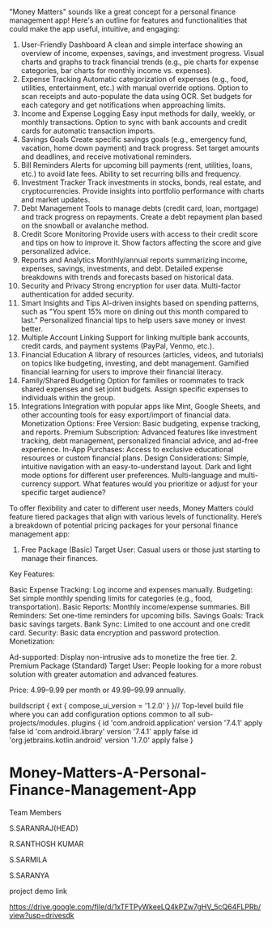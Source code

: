 
"Money Matters" sounds like a great concept for a personal finance management app! Here's an outline for features and functionalities that could make the app useful, intuitive, and engaging:

1. User-Friendly Dashboard
A clean and simple interface showing an overview of income, expenses, savings, and investment progress.
Visual charts and graphs to track financial trends (e.g., pie charts for expense categories, bar charts for monthly income vs. expenses).
2. Expense Tracking
Automatic categorization of expenses (e.g., food, utilities, entertainment, etc.) with manual override options.
Option to scan receipts and auto-populate the data using OCR.
Set budgets for each category and get notifications when approaching limits.
3. Income and Expense Logging
Easy input methods for daily, weekly, or monthly transactions.
Option to sync with bank accounts and credit cards for automatic transaction imports.
4. Savings Goals
Create specific savings goals (e.g., emergency fund, vacation, home down payment) and track progress.
Set target amounts and deadlines, and receive motivational reminders.
5. Bill Reminders
Alerts for upcoming bill payments (rent, utilities, loans, etc.) to avoid late fees.
Ability to set recurring bills and frequency.
6. Investment Tracker
Track investments in stocks, bonds, real estate, and cryptocurrencies.
Provide insights into portfolio performance with charts and market updates.
7. Debt Management
Tools to manage debts (credit card, loan, mortgage) and track progress on repayments.
Create a debt repayment plan based on the snowball or avalanche method.
8. Credit Score Monitoring
Provide users with access to their credit score and tips on how to improve it.
Show factors affecting the score and give personalized advice.
9. Reports and Analytics
Monthly/annual reports summarizing income, expenses, savings, investments, and debt.
Detailed expense breakdowns with trends and forecasts based on historical data.
10. Security and Privacy
Strong encryption for user data.
Multi-factor authentication for added security.
11. Smart Insights and Tips
AI-driven insights based on spending patterns, such as "You spent 15% more on dining out this month compared to last."
Personalized financial tips to help users save money or invest better.
12. Multiple Account Linking
Support for linking multiple bank accounts, credit cards, and payment systems (PayPal, Venmo, etc.).
13. Financial Education
A library of resources (articles, videos, and tutorials) on topics like budgeting, investing, and debt management.
Gamified financial learning for users to improve their financial literacy.
14. Family/Shared Budgeting
Option for families or roommates to track shared expenses and set joint budgets.
Assign specific expenses to individuals within the group.
15. Integrations
Integration with popular apps like Mint, Google Sheets, and other accounting tools for easy export/import of financial data.
Monetization Options:
Free Version: Basic budgeting, expense tracking, and reports.
Premium Subscription: Advanced features like investment tracking, debt management, personalized financial advice, and ad-free experience.
In-App Purchases: Access to exclusive educational resources or custom financial plans.
Design Considerations:
Simple, intuitive navigation with an easy-to-understand layout.
Dark and light mode options for different user preferences.
Multi-language and multi-currency support.
What features would you prioritize or adjust for your specific target audience?

To offer flexibility and cater to different user needs, Money Matters could feature tiered packages that align with various levels of functionality. Here’s a breakdown of potential pricing packages for your personal finance management app:

1. Free Package (Basic)
Target User: Casual users or those just starting to manage their finances.

Key Features:

Basic Expense Tracking: Log income and expenses manually.
Budgeting: Set simple monthly spending limits for categories (e.g., food, transportation).
Basic Reports: Monthly income/expense summaries.
Bill Reminders: Set one-time reminders for upcoming bills.
Savings Goals: Track basic savings targets.
Bank Sync: Limited to one account and one credit card.
Security: Basic data encryption and password protection.
Monetization:

Ad-supported: Display non-intrusive ads to monetize the free tier.
2. Premium Package (Standard)
Target User: People looking for a more robust solution with greater automation and advanced features.

Price: $4.99–$9.99 per month or $49.99–$99.99 annually.

buildscript {
    ext {
        compose_ui_version = '1.2.0'
    }
}// Top-level build file where you can add configuration options common to all sub-projects/modules.
plugins {
    id 'com.android.application' version '7.4.1' apply false
    id 'com.android.library' version '7.4.1' apply false
    id 'org.jetbrains.kotlin.android' version '1.7.0' apply false
}


# Money-Matters-A-Personal-Finance-Management-App
Team Members

S.SARANRAJ(HEAD)

R.SANTHOSH KUMAR

S.SARMILA

S.SARANYA

 project demo link 
 
 https://drive.google.com/file/d/1xTFTPyWkeeLQ4kPZw7gHV_5cQ64FLPRb/view?usp=drivesdk
